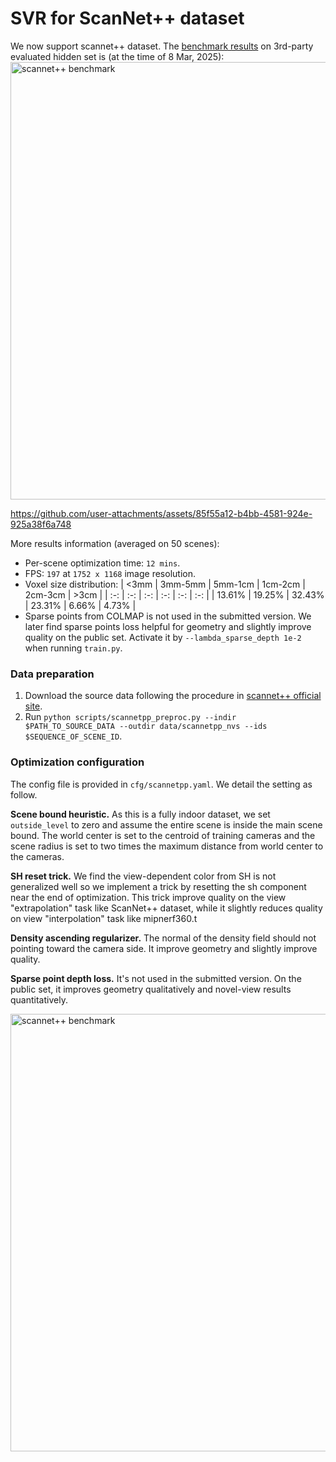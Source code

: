 # SVR for ScanNet++ dataset

We now support scannet++ dataset. The [benchmark results](https://kaldir.vc.in.tum.de/scannetpp/benchmark/nvs) on 3rd-party evaluated hidden set is (at the time of 8 Mar, 2025):
<img width="700" alt="scannet++ benchmark" src="https://github.com/user-attachments/assets/3ef905e9-bc86-4d31-87bb-33b9a8bad56c" />

https://github.com/user-attachments/assets/85f55a12-b4bb-4581-924e-925a38f6a748

More results information (averaged on 50 scenes):
- Per-scene optimization time: `12 mins`.
- FPS: `197` at `1752 x 1168` image resolution.
- Voxel size distribution:
    | <3mm | 3mm-5mm | 5mm-1cm | 1cm-2cm | 2cm-3cm | >3cm | 
    | :-: | :-: | :-: | :-: | :-: | :-: |
    | 13.61% | 19.25% | 32.43% | 23.31% | 6.66% | 4.73% |
- Sparse points from COLMAP is not used in the submitted version. We later find sparse points loss helpful for geometry and slightly improve quality on the public set. Activate it by `--lambda_sparse_depth 1e-2` when running `train.py`.

### Data preparation
1. Download the source data following the procedure in [scannet++ official site](https://kaldir.vc.in.tum.de/scannetpp/).
2. Run `python scripts/scannetpp_preproc.py --indir $PATH_TO_SOURCE_DATA --outdir data/scannetpp_nvs --ids $SEQUENCE_OF_SCENE_ID`.

### Optimization configuration
The config file is provided in `cfg/scannetpp.yaml`. We detail the setting as follow.

**Scene bound heuristic.**
As this is a fully indoor dataset, we set `outside_level` to zero and assume the entire scene is inside the main scene bound. The world center is set to the centroid of training cameras and the scene radius is set to two times the maximum distance from world center to the cameras.

**SH reset trick.**
We find the view-dependent color from SH is not generalized well so we implement a trick by resetting the sh component near the end of optimization. This trick improve quality on the view "extrapolation" task like ScanNet++ dataset, while it slightly reduces quality on view "interpolation" task like mipnerf360.t

**Density ascending regularizer.**
The normal of the density field should not pointing toward the camera side. It improve geometry and slightly improve quality.

**Sparse point depth loss.**
It's not used in the submitted version. On the public set, it improves geometry qualitatively and novel-view results quantitatively.

<img width="700" alt="scannet++ benchmark" src="https://github.com/user-attachments/assets/33b9f955-425d-490f-8e9e-0183957522f6" />

